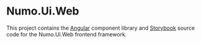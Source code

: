# Numo.Ui.Web

This project contains the [Angular](https://v17.angular.io/docs) component library
and [Storybook](https://storybook.js.org) source code for the Numo.Ui.Web frontend framework.
